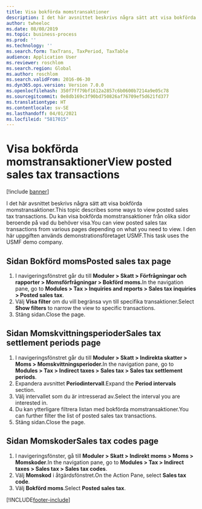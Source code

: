 ```yaml
---
title: Visa bokförda momstransaktioner
description: I det här avsnittet beskrivs några sätt att visa bokförda momstransaktioner.
author: twheeloc
ms.date: 08/08/2019
ms.topic: business-process
ms.prod: ''
ms.technology: ''
ms.search.form: TaxTrans, TaxPeriod, TaxTable
audience: Application User
ms.reviewer: roschlom
ms.search.region: Global
ms.author: roschlom
ms.search.validFrom: 2016-06-30
ms.dyn365.ops.version: Version 7.0.0
ms.openlocfilehash: 350f7ff79bf1612a2857c6b0600b7214a9e05c78
ms.sourcegitcommit: 0e8db169c3f90bd750826af76709ef5d621fd377
ms.translationtype: HT
ms.contentlocale: sv-SE
ms.lasthandoff: 04/01/2021
ms.locfileid: "5817015"
---
```

# <a name="view-posted-sales-tax-transactions"></a><span data-ttu-id="33f89-103">Visa bokförda momstransaktioner</span><span class="sxs-lookup"><span data-stu-id="33f89-103">View posted sales tax transactions</span></span>

[!include [banner](../../includes/banner.md)]

<span data-ttu-id="33f89-104">I det här avsnittet beskrivs några sätt att visa bokförda momstransaktioner.</span><span class="sxs-lookup"><span data-stu-id="33f89-104">This topic describes some ways to view posted sales tax transactions.</span></span> <span data-ttu-id="33f89-105">Du kan visa bokförda momstransaktioner från olika sidor beroende på vad du behöver visa.</span><span class="sxs-lookup"><span data-stu-id="33f89-105">You can view posted sales tax transactions from various pages depending on what you need to view.</span></span> <span data-ttu-id="33f89-106">I den här uppgiften används demonstrationsföretaget USMF.</span><span class="sxs-lookup"><span data-stu-id="33f89-106">This task uses the USMF demo company.</span></span>

## <a name="posted-sales-tax-page"></a><span data-ttu-id="33f89-107">Sidan Bokförd moms</span><span class="sxs-lookup"><span data-stu-id="33f89-107">Posted sales tax page</span></span>

1. <span data-ttu-id="33f89-108">I navigeringsfönstret går du till **Moduler > Skatt > Förfrågningar och rapporter > Momsförfrågningar > Bokförd moms.**</span><span class="sxs-lookup"><span data-stu-id="33f89-108">In the navigation pane, go to **Modules > Tax > Inquiries and reports > Sales tax inquiries > Posted sales tax**.</span></span>
2. <span data-ttu-id="33f89-109">Välj **Visa filter** om du vill begränsa vyn till specifika transaktioner.</span><span class="sxs-lookup"><span data-stu-id="33f89-109">Select **Show filters** to narrow the view to specific transactions.</span></span>
3. <span data-ttu-id="33f89-110">Stäng sidan.</span><span class="sxs-lookup"><span data-stu-id="33f89-110">Close the page.</span></span>

## <a name="sales-tax-settlement-periods-page"></a><span data-ttu-id="33f89-111">Sidan Momskvittningsperioder</span><span class="sxs-lookup"><span data-stu-id="33f89-111">Sales tax settlement periods page</span></span>

1. <span data-ttu-id="33f89-112">I navigeringsfönstret går du till **Moduler > Skatt > Indirekta skatter > Moms > Momskvittningsperioder.**</span><span class="sxs-lookup"><span data-stu-id="33f89-112">In the navigation pane, go to **Modules > Tax > Indirect taxes > Sales tax > Sales tax settlement periods**.</span></span>
2. <span data-ttu-id="33f89-113">Expandera avsnittet **Periodintervall**.</span><span class="sxs-lookup"><span data-stu-id="33f89-113">Expand the **Period intervals** section.</span></span>
3. <span data-ttu-id="33f89-114">Välj intervallet som du är intresserad av.</span><span class="sxs-lookup"><span data-stu-id="33f89-114">Select the interval you are interested in.</span></span>
4. <span data-ttu-id="33f89-115">Du kan ytterligare filtrera listan med bokförda momstransaktioner.</span><span class="sxs-lookup"><span data-stu-id="33f89-115">You can further filter the list of posted sales tax transactions.</span></span>
5. <span data-ttu-id="33f89-116">Stäng sidan.</span><span class="sxs-lookup"><span data-stu-id="33f89-116">Close the page.</span></span>

## <a name="sales-tax-codes-page"></a><span data-ttu-id="33f89-117">Sidan Momskoder</span><span class="sxs-lookup"><span data-stu-id="33f89-117">Sales tax codes page</span></span>

1. <span data-ttu-id="33f89-118">I navigeringsfönster, gå till **Moduler > Skatt > Indirekt moms > Moms > Momskoder**.</span><span class="sxs-lookup"><span data-stu-id="33f89-118">In the navigation pane, go to **Modules > Tax > Indirect taxes > Sales tax > Sales tax codes**.</span></span>
2. <span data-ttu-id="33f89-119">Välj **Momskod** i åtgärdsfönstret.</span><span class="sxs-lookup"><span data-stu-id="33f89-119">On the Action Pane, select **Sales tax code**.</span></span>
3. <span data-ttu-id="33f89-120">Välj **Bokförd moms**.</span><span class="sxs-lookup"><span data-stu-id="33f89-120">Select **Posted sales tax**.</span></span>



[!INCLUDE[footer-include](../../../includes/footer-banner.md)]